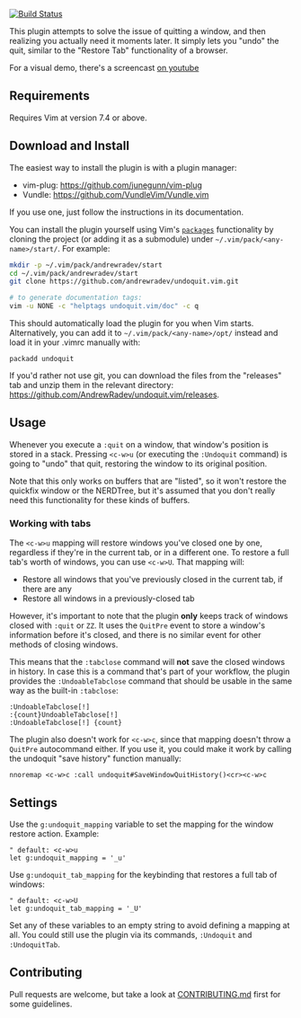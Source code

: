 [![Build Status](https://secure.travis-ci.org/AndrewRadev/undoquit.vim.svg?branch=main)](http://travis-ci.org/AndrewRadev/undoquit.vim)

This plugin attempts to solve the issue of quitting a window, and then realizing you actually need it moments later. It simply lets you "undo" the quit, similar to the "Restore Tab" functionality of a browser.

For a visual demo, there's a screencast [on youtube](https://youtu.be/FnARbgfuEZA)

## Requirements

Requires Vim at version 7.4 or above.

## Download and Install

The easiest way to install the plugin is with a plugin manager:

- vim-plug: <https://github.com/junegunn/vim-plug>
- Vundle:   <https://github.com/VundleVim/Vundle.vim>

If you use one, just follow the instructions in its documentation.

You can install the plugin yourself using Vim's [`packages`](https://vimhelp.org/repeat.txt.html#packages) functionality by cloning the project (or adding it as a submodule) under `~/.vim/pack/<any-name>/start/`. For example:

``` bash
mkdir -p ~/.vim/pack/andrewradev/start
cd ~/.vim/pack/andrewradev/start
git clone https://github.com/andrewradev/undoquit.vim.git

# to generate documentation tags:
vim -u NONE -c "helptags undoquit.vim/doc" -c q
```

This should automatically load the plugin for you when Vim starts. Alternatively, you can add it to `~/.vim/pack/<any-name>/opt/` instead and load it in your .vimrc manually with:

``` vim
packadd undoquit
```

If you'd rather not use git, you can download the files from the "releases" tab and unzip them in the relevant directory: <https://github.com/AndrewRadev/undoquit.vim/releases>.

## Usage

Whenever you execute a `:quit` on a window, that window's position is stored in a stack. Pressing `<c-w>u` (or executing the `:Undoquit` command) is going to "undo" that quit, restoring the window to its original position.

Note that this only works on buffers that are "listed", so it won't restore the quickfix window or the NERDTree, but it's assumed that you don't really need this functionality for these kinds of buffers.

### Working with tabs

The `<c-w>u` mapping will restore windows you've closed one by one, regardless if they're in the current tab, or in a different one. To restore a full tab's worth of windows, you can use `<c-w>U`. That mapping will:

- Restore all windows that you've previously closed in the current tab, if there are any
- Restore all windows in a previously-closed tab

However, it's important to note that the plugin **only** keeps track of windows closed with `:quit` or `ZZ`. It uses the `QuitPre` event to store a window's information before it's closed, and there is no similar event for other methods of closing windows.

This means that the `:tabclose` command will **not** save the closed windows in history. In case this is a command that's part of your workflow, the plugin provides the `:UndoableTabclose` command that should be usable in the same way as the built-in `:tabclose`:

```
:UndoableTabclose[!]
:{count}UndoableTabclose[!]
:UndoableTabclose[!] {count}
```

The plugin also doesn't work for `<c-w>c`, since that mapping doesn't throw a `QuitPre` autocommand either. If you use it, you could make it work by calling the undoquit "save history" function manually:

``` vim
nnoremap <c-w>c :call undoquit#SaveWindowQuitHistory()<cr><c-w>c
```

## Settings

Use the `g:undoquit_mapping` variable to set the mapping for the window restore action. Example:

``` vim
" default: <c-w>u
let g:undoquit_mapping = '_u'
```

Use `g:undoquit_tab_mapping` for the keybinding that restores a full tab of windows:

``` vim
" default: <c-w>U
let g:undoquit_tab_mapping = '_U'
```

Set any of these variables to an empty string to avoid defining a mapping at all. You could still use the plugin via its commands, `:Undoquit` and `:UndoquitTab`.

## Contributing

Pull requests are welcome, but take a look at [CONTRIBUTING.md](https://github.com/AndrewRadev/undoquit.vim/blob/main/CONTRIBUTING.md) first for some guidelines.
